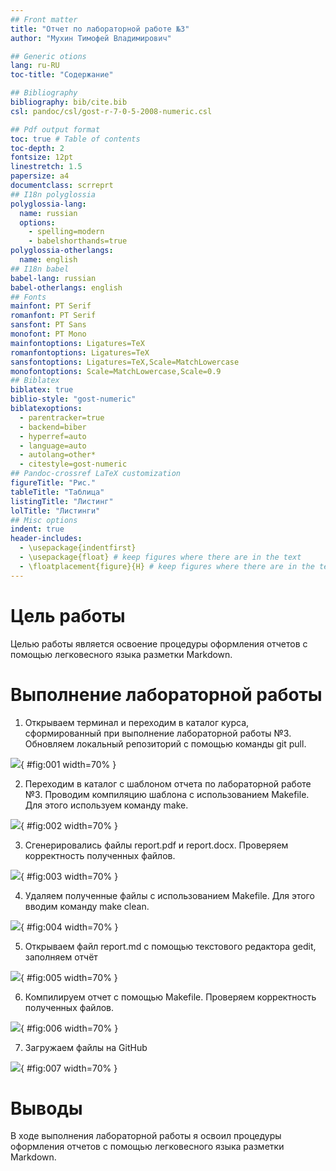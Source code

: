 ```yaml
---
## Front matter
title: "Отчет по лабораторной работе №3"
author: "Мухин Тимофей Владимирович"

## Generic otions
lang: ru-RU
toc-title: "Содержание"

## Bibliography
bibliography: bib/cite.bib
csl: pandoc/csl/gost-r-7-0-5-2008-numeric.csl

## Pdf output format
toc: true # Table of contents
toc-depth: 2
fontsize: 12pt
linestretch: 1.5
papersize: a4
documentclass: scrreprt
## I18n polyglossia
polyglossia-lang:
  name: russian
  options:
	- spelling=modern
	- babelshorthands=true
polyglossia-otherlangs:
  name: english
## I18n babel
babel-lang: russian
babel-otherlangs: english
## Fonts
mainfont: PT Serif
romanfont: PT Serif
sansfont: PT Sans
monofont: PT Mono
mainfontoptions: Ligatures=TeX
romanfontoptions: Ligatures=TeX
sansfontoptions: Ligatures=TeX,Scale=MatchLowercase
monofontoptions: Scale=MatchLowercase,Scale=0.9
## Biblatex
biblatex: true
biblio-style: "gost-numeric"
biblatexoptions:
  - parentracker=true
  - backend=biber
  - hyperref=auto
  - language=auto
  - autolang=other*
  - citestyle=gost-numeric
## Pandoc-crossref LaTeX customization
figureTitle: "Рис."
tableTitle: "Таблица"
listingTitle: "Листинг"
lolTitle: "Листинги"
## Misc options
indent: true
header-includes:
  - \usepackage{indentfirst}
  - \usepackage{float} # keep figures where there are in the text
  - \floatplacement{figure}{H} # keep figures where there are in the text
---
```


# Цель работы

Целью работы является освоение процедуры оформления отчетов с помощью
легковесного языка разметки Markdown.

# Выполнение лабораторной работы

1. Открываем терминал и переходим в каталог курса, сформированный при выполнение лабораторной работы №3. Обновляем локальный репозиторий с помощью команды git pull. 

![](image/1.png){ #fig:001 width=70% }


2. Переходим в каталог с шаблоном отчета по лабораторной работе №3. Проводим компиляцию шаблона с использованием Makefile. Для этого используем команду make. 

![](image/2.png){ #fig:002 width=70% }


3. Сгенерировались файлы report.pdf и report.docx. Проверяем корректность полученных файлов.

![](image/3.png){ #fig:003 width=70% }


4.  Удаляем полученные файлы с использованием Makefile. Для этого вводим
команду make clean. 

![](image/4.png){ #fig:004 width=70% }


5. Открываем файл report.md с помощью текстового редактора gedit, заполняем отчёт

![](image/5.png){ #fig:005 width=70% }


6. Компилируем отчет с помощью Makefile. Проверяем корректность полученных файлов. 

![](image/6.png){ #fig:006 width=70% }


7. Загружаем файлы на GitHub

![](image/7.png){ #fig:007 width=70% }


# Выводы

В ходе выполнения лабораторной работы  я освоил процедуры оформления отчетов с помощью
легковесного языка разметки Markdown.


